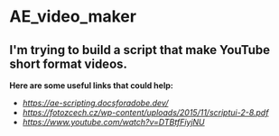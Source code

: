 # AE_video_maker

## I'm trying to build a script that make YouTube short format videos. 

**Here are some useful links that could help:**
* _https://ae-scripting.docsforadobe.dev/_ 
* _https://fotozcech.cz/wp-content/uploads/2015/11/scriptui-2-8.pdf_
* _https://www.youtube.com/watch?v=DTBtfFiyjNU_